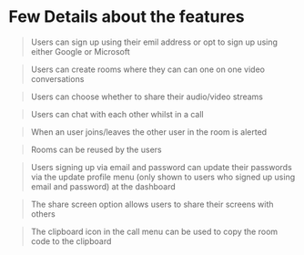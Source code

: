 # Few Details about the features

>Users can sign up using their emil address or opt to sign up using either Google or Microsoft 

>Users can create rooms where they can can one on one video conversations 

>Users can choose whether to share their audio/video streams 

>Users can chat with each other whilst in a call

>When an user joins/leaves the other user in the room is alerted 

>Rooms can be reused by the users 

>Users signing up via email and password can update their passwords via the update profile menu (only shown to users who signed up using email and password) at the dashboard

>The share screen option allows users to share their screens with others

>The clipboard icon in the call menu can be used to copy the room code to the clipboard
